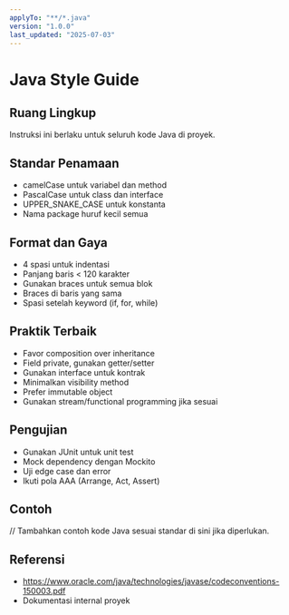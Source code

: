 ```yaml
---
applyTo: "**/*.java"
version: "1.0.0"
last_updated: "2025-07-03"
---
```


# Java Style Guide

## Ruang Lingkup
Instruksi ini berlaku untuk seluruh kode Java di proyek.

## Standar Penamaan
- camelCase untuk variabel dan method
- PascalCase untuk class dan interface
- UPPER_SNAKE_CASE untuk konstanta
- Nama package huruf kecil semua

## Format dan Gaya
- 4 spasi untuk indentasi
- Panjang baris < 120 karakter
- Gunakan braces untuk semua blok
- Braces di baris yang sama
- Spasi setelah keyword (if, for, while)

## Praktik Terbaik
- Favor composition over inheritance
- Field private, gunakan getter/setter
- Gunakan interface untuk kontrak
- Minimalkan visibility method
- Prefer immutable object
- Gunakan stream/functional programming jika sesuai

## Pengujian
- Gunakan JUnit untuk unit test
- Mock dependency dengan Mockito
- Uji edge case dan error
- Ikuti pola AAA (Arrange, Act, Assert)

## Contoh
// Tambahkan contoh kode Java sesuai standar di sini jika diperlukan.

## Referensi
- https://www.oracle.com/java/technologies/javase/codeconventions-150003.pdf
- Dokumentasi internal proyek
